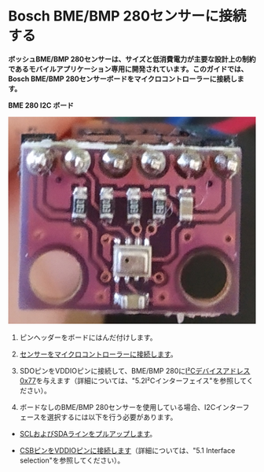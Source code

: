 # Bosch BME/BMP 280センサーに接続する
<!-- # Connect to a Bosch BME/BMP 280 sensor -->

**ボッシュBME/BMP 280センサーは、サイズと低消費電力が主要な設計上の制約であるモバイルアプリケーション専用に開発されています。このガイドでは、Bosch BME/BMP 280センサーボードをマイクロコントローラーに接続します。**
<!-- **The Bosch BME/BMP 280 sensors are developed specifically for mobile applications where size and low power consumption are key design constraints. In this guide, you connect a Bosch BME/BMP 280 sensor board to your microcontroller.** -->

**BME 280 I2C ボード**
<!-- **BME 280 I2C board** -->
![BME 280 I2C board](../images/BME280_board.png)

1. ピンヘッダーをボードにはんだ付けします。
<!-- 1. Solder the pin headers to the board -->

2. [センサーをマイクロコントローラーに接続します](../how-to-guides/connect-a-I2C-sensor.md)。
<!-- 2. [Connect the sensor to your microcontroller](../how-to-guides/connect-a-I2C-sensor.md) -->

3. SDOピンをVDDIOピンに接続して、BME/BMP 280に[I²Cデバイスアドレス0x77](https://ae-bst.resource.bosch.com/media/_tech/media/datasheets/BST-BMP280-DS001.pdf)を与えます（詳細については、"5.2I²Cインターフェイス"を参照してください）。
<!-- 3. Connect the SDO pin to the VDDIO pin to give the BME/BMP 280 the [I2C device address 0x77.](https://ae-bst.resource.bosch.com/media/_tech/media/datasheets/BST-BMP280-DS001.pdf) (See "5.2 I²C Interface" for more information.) -->

4. ボードなしのBME/BMP 280センサーを使用している場合、I2Cインターフェースを選択するには以下を行う必要があります。
<!-- 4. If you have a BME/BMP 280 sensor without the board, you need to do the following to select the I2C interface: -->

- [SCLおよびSDAラインをプルアップします](https://electronics.stackexchange.com/a/1852/201179)。
<!-- - [Pull up the SCL and SDA lines](https://electronics.stackexchange.com/a/1852/201179) -->
- [CSBピンをVDDIOピンに接続します](https://ae-bst.resource.bosch.com/media/_tech/media/datasheets/BST-BMP280-DS001.pdf)（詳細については、"5.1 Interface selection"を参照してください）。
<!-- - [Connect the CSB pin to the VDDIO pin](https://ae-bst.resource.bosch.com/media/_tech/media/datasheets/BST-BMP280-DS001.pdf) -->
<!--  (see "5.1 Interface selection" for more information) -->
